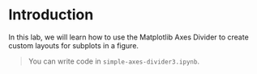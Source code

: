 # Introduction

In this lab, we will learn how to use the Matplotlib Axes Divider to create custom layouts for subplots in a figure.

> You can write code in `simple-axes-divider3.ipynb`.
